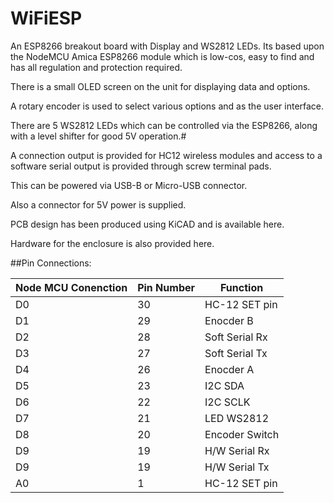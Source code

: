 # WiFiESP
An ESP8266 breakout board with Display and WS2812 LEDs. Its based upon the NodeMCU Amica ESP8266 module which is low-cos, easy to find and has all regulation and protection required.

There is a small OLED screen on the unit for displaying data and options.

A rotary encoder is used to select various options and as the user interface.

There are 5 WS2812 LEDs which can be controlled via the ESP8266, along with a level shifter for good 5V operation.#

A connection output is provided for HC12 wireless modules and access to a software serial output is provided through screw terminal pads.

This can be powered via USB-B or Micro-USB connector.

Also a connector for 5V power is supplied.

PCB design has been produced using KiCAD and is available here.

Hardware for the enclosure is also provided here.


##Pin Connections:

| Node MCU Conenction | Pin Number     |Function          |
|---------------------|----------------|------------------|
| D0                  | 30             | HC-12 SET pin    |
| D1                  | 29             | Enocder B        |
| D2                  | 28             | Soft Serial Rx   |
| D3                  | 27             | Soft Serial Tx   |
| D4                  | 26             | Enocder A        |
| D5                  | 23             | I2C SDA          |
| D6                  | 22             | I2C SCLK         |
| D7                  | 21             | LED WS2812       |
| D8                  | 20             | Encoder Switch   |
| D9                  | 19             | H/W Serial Rx    |
| D9                  | 19             | H/W Serial Tx    |
| A0                  | 1              | HC-12 SET pin    |



